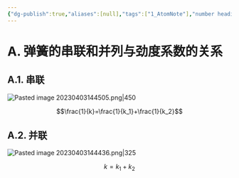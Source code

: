 ```yaml
---
{"dg-publish":true,"aliases":[null],"tags":["1_AtomNote"],"number headings":"auto, first-level 1, max 6, A.1.","Created-Date":"2023-04-03 14:28:18","Modified-Date":"2024-04-18 11:53:29","permalink":"/A01_Lessons/Aa05_大学物理/弹簧的串联和并联/","dgPassFrontmatter":true}
---
```




# A. 弹簧的串联和并列与劲度系数的关系

## A.1. 串联

![Pasted image 20230403144505.png|450](/img/user/Z02_ObFiles/Attachments/Pasted%20image%2020230403144505.png)

$$\frac{1}{k}=\frac{1}{k_1}+\frac{1}{k_2}$$


## A.2. 并联

![Pasted image 20230403144436.png|325](/img/user/Z02_ObFiles/Attachments/Pasted%20image%2020230403144436.png)


$$ k=k_1+k_2$$

